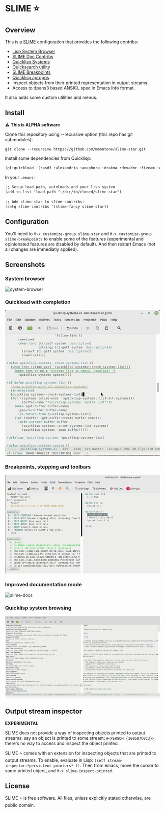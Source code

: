 # SLIME ⭐

Overview
--------

This is a [SLIME](https://slime.common-lisp.dev/) configuration that provides the following contribs:

- [Lisp System Browser](https://github.com/mmontone/lisp-system-browser)
- [SLIME Doc Contribs](https://github.com/mmontone/slime-doc-contribs)
- [Quicklisp Systems](https://github.com/mmontone/quicklisp-systems)
- [Quicksearch utility](https://github.com/tkych/quicksearch)
- [SLIME Breakpoints](https://github.com/mmontone/slime-breakpoints)
- [Quicklisp apropos](https://github.com/mmontone/quicklisp-apropos)
- Inspect objects from their printed representation in output streams.
- Access to dpans3 based ANSICL spec in Emacs Info format.

It also adds some custom utilities and menus.

Install
-------

⚠️ **This is ALPHA software**

Clone this repository using --recursive option (this repo has git submodules):

```
git clone --recursive https://github.com/mmontone/slime-star.git
```

Install some dependencies from Quicklisp:

```lisp
(ql:quickload '(:asdf :alexandria :anaphora :drakma :dexador :fiveam :closer-mop :iterate :do-urlencode :yason :html-entities :slite :montezuma :chipz :archive :string-case))
```

In your `.emacs`:

```elisp
;; Setup load-path, autoloads and your lisp system
(add-to-list 'load-path "~/dir/to/cloned/slime-star")

;; Add slime-star to slime-contribs:
(setq slime-contribs '(slime-fancy slime-star))
```

## Configuration

You'll need to `M-x customize-group slime-star` and `M-x customize-group slime-breakpoints` to enable some of the features (experimental and opinionated features are disabled by default). And then restart Emacs (not all changes are immediatly applied).

## Screenshots
### System browser
![system-browser](https://github.com/mmontone/lisp-system-browser/raw/master/lisp-system-browser.png "System browser")
### Quickload with completion
![quickload completion](https://github.com/mmontone/quicklisp-systems/raw/ee50353464c32fb67e370b267fd3bddc64a295d5/completion.gif "Quickload with completion")
### Breakpoints, stepping and toolbars
![toolbars](screenshots/toolbars.png "Stepping using toolbar")
### Improved documentation mode
![slime-docs](https://github.com/mmontone/slime-doc-contribs/blob/4b404d33ad0b43810293383894ab7df0a934fce5/slime-help.png "Improved online documentation")
### Quicklisp system browsing
![quicklisp-systems](https://github.com/mmontone/quicklisp-systems/blob/acacb3ac78bca1336360ccca64ceea0b31273cd8/screenshot.png "Quicklisp systems browsing")

## Output stream inspector

**EXPERIMENTAL**

SLIME does not provide a way of inspecting objects printed to output streams; say an object is printed to some stream: `#<PERSON {100587C0C3}>`, there's no way to access and inspect the object printed.

SLIME ⭐ comes with an extension for inspecting objects that are printed to output streams. To enable, evaluate in Lisp: `(setf stream-inspector:*persistent-pointers* t)`. Then from emacs, move the cursor to some printed object, and `M-x slime-inspect-printed`.

License
-------

SLIME :star: is free software. All files, unless explicitly stated otherwise, are public domain.
